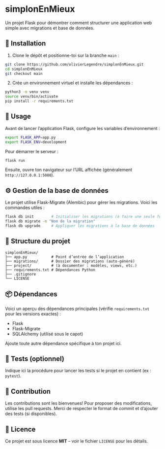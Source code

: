 # simplonEnMieux

Un projet Flask pour démontrer comment structurer une application web simple avec migrations et base de données.

## 🚀 Installation

1. Clone le dépôt et positionne-toi sur la branche `main` :

```bash
git clone https://github.com/olivierLegendre/simplonEnMieux.git
cd simplonEnMieux
git checkout main
```

2. Crée un environnement virtuel et installe les dépendances :

```bash
python3 -m venv venv
source venv/bin/activate
pip install -r requirements.txt
```

## 🧰 Usage

Avant de lancer l’application Flask, configure les variables d’environnement :

```bash
export FLASK_APP=app.py
export FLASK_ENV=development
```

Pour démarrer le serveur :

```bash
flask run
```

Ensuite, ouvre ton navigateur sur l’URL affichée (généralement `http://127.0.0.1:5000`).

## ⚙️ Gestion de la base de données

Le projet utilise Flask-Migrate (Alembic) pour gérer les migrations. Voici les commandes utiles :

```bash
flask db init        # Initialiser les migrations (à faire une seule fois)
flask db migrate -m "Nom de la migration"
flask db upgrade     # Appliquer les migrations à la base de données
```

## 📁 Structure du projet

```
simplonEnMieux/
├── app.py           # Point d’entrée de l’application
├── migrations/      # Dossier des migrations (auto-généré)
├── project/         # (à documenter : modèles, views, etc.)
├── requirements.txt # Dépendances Python
├── .gitignore
└── LICENSE
```

## 📦 Dépendances

Voici un aperçu des dépendances principales (vérifie `requirements.txt` pour les versions exactes) :

- Flask
- Flask-Migrate
- SQLAlchemy (utilisé sous le capot)

Ajoute toute autre dépendance spécifique à ton projet ici.

## 🧪 Tests (optionnel)

Indique ici la procédure pour lancer les tests si le projet en contient (ex : `pytest`).

## 🤝 Contribution

Les contributions sont les bienvenues! Pour proposer des modifications, utilise les pull requests. Merci de respecter le format de commit et d’ajouter des tests (si disponibles).

## 📄 Licence

Ce projet est sous licence **MIT** – voir le fichier `LICENSE` pour les détails.
